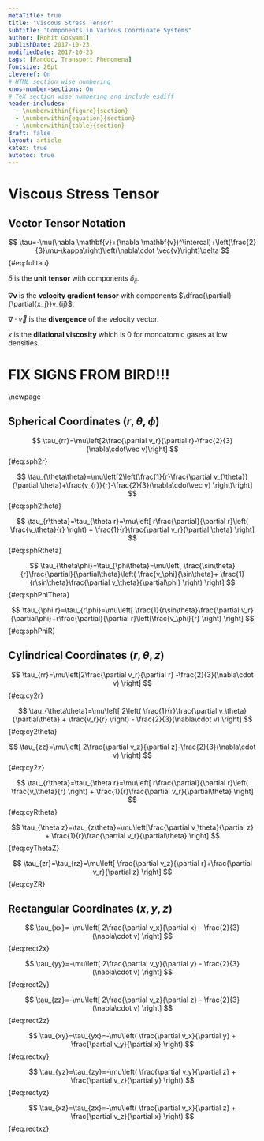 ```yaml
---
metaTitle: true
title: "Viscous Stress Tensor"
subtitle: "Components in Various Coordinate Systems"
author: [Rohit Goswami]
publishDate: 2017-10-23
modifiedDate: 2017-10-23
tags: [Pandoc, Transport Phenomena]
fontsize: 20pt
cleveref: On
# HTML section wise numbering
xnos-number-sections: On
# TeX section wise numbering and include esdiff
header-includes:
  - \numberwithin{figure}{section}
  - \numberwithin{equation}{section}
  - \numberwithin{table}{section}
draft: false
layout: article
katex: true
autotoc: true
---
```


# Viscous Stress Tensor

## Vector Tensor Notation

$$ \tau=-\mu(\nabla \mathbf{v}+(\nabla \mathbf{v})^\intercal)+\left(\frac{2}{3}\mu-\kappa\right)\left(\nabla\cdot \vec{v}\right)\delta $$ {#eq:fulltau}

$\delta$ is the **unit tensor** with components $\delta_{ij}$.

$\nabla \mathbf{v}$ is the **velocity gradient tensor** with components $\dfrac{\partial}{\partial{x_j}}v_{ij}$.

$\nabla\cdot\vec v$ is the **divergence** of the velocity vector.

$\kappa$ is the **dilational viscosity** which is $0$ for monoatomic gases at low densities.

# FIX SIGNS FROM BIRD!!!

\newpage

## Spherical Coordinates $(r,\theta,\phi)$

$$ \tau_{rr}=\mu\left[2\frac{\partial v_r}{\partial r}-\frac{2}{3}(\nabla\cdot\vec v)\right] $$ {#eq:sph2r}

$$ \tau_{\theta\theta}=\mu\left[2\left(\frac{1}{r}\frac{\partial v_{\theta}}{\partial \theta}+\frac{v_{r}}{r}-\frac{2}{3}(\nabla\cdot\vec v) \right)\right] $$ {#eq:sph2theta}

$$ \tau_{r\theta}=\tau_{\theta r}=\mu\left[ r\frac{\partial}{\partial r}\left( \frac{v_\theta}{r} \right) + \frac{1}{r}\frac{\partial v_r}{\partial \theta} \right] $$ {#eq:sphRtheta}

$$ \tau_{\theta\phi}=\tau_{\phi\theta}=\mu\left[ \frac{\sin\theta}{r}\frac{\partial}{\partial\theta}\left( \frac{v_\phi}{\sin\theta}+ \frac{1}{r\sin\theta}\frac{\partial v_\theta}{\partial\phi} \right) \right] $$ {#eq:sphPhiTheta}

$$ \tau_{\phi r}=\tau_{r\phi}=\mu\left[ \frac{1}{r\sin\theta}\frac{\partial v_r}{\partial\phi}+r\frac{\partial}{\partial r}\left(\frac{v_\phi}{r} \right) \right] $$ {#eq:sphPhiR}

## Cylindrical Coordinates $(r,\theta,z)$

$$ \tau_{rr}=\mu\left[2\frac{\partial v_r}{\partial r} -\frac{2}{3}(\nabla\cdot v) \right] $$ {#eq:cy2r}

$$ \tau_{\theta\theta}=\mu\left[ 2\left( \frac{1}{r}\frac{\partial v_\theta}{\partial\theta} + \frac{v_r}{r} \right) - \frac{2}{3}(\nabla\cdot v) \right] $$ {#eq:cy2theta}

$$ \tau_{zz}=\mu\left[ 2\frac{\partial v_z}{\partial z}-\frac{2}{3}(\nabla\cdot v) \right] $$ {#eq:cy2z}

$$ \tau_{r\theta}=\tau_{\theta r}=\mu\left[ r\frac{\partial}{\partial r}\left( \frac{v_\theta}{r} \right) + \frac{1}{r}\frac{\partial v_r}{\partial\theta} \right] $$ {#eq:cyRtheta}

$$ \tau_{\theta z}=\tau_{z\theta}=\mu\left[\frac{\partial v_\theta}{\partial z} + \frac{1}{r}\frac{\partial v_r}{\partial\theta} \right] $$ {#eq:cyThetaZ}

$$ \tau_{zr}=\tau_{rz}=\mu\left[ \frac{\partial v_z}{\partial r}+\frac{\partial v_r}{\partial z} \right] $$ {#eq:cyZR}

## Rectangular Coordinates $(x,y,z)$

$$ \tau_{xx}=-\mu\left[ 2\frac{\partial v_x}{\partial x} - \frac{2}{3}(\nabla\cdot v) \right] $$ {#eq:rect2x}

$$ \tau_{yy}=-\mu\left[ 2\frac{\partial v_y}{\partial y} - \frac{2}{3}(\nabla\cdot v) \right] $$ {#eq:rect2y}

$$ \tau_{zz}=-\mu\left[ 2\frac{\partial v_z}{\partial z} - \frac{2}{3}(\nabla\cdot v) \right] $$ {#eq:rect2z}

$$ \tau_{xy}=\tau_{yx}=-\mu\left( \frac{\partial v_x}{\partial y} + \frac{\partial v_y}{\partial x} \right) $$ {#eq:rectxy}

$$ \tau_{yz}=\tau_{zy}=-\mu\left( \frac{\partial v_y}{\partial z} + \frac{\partial v_z}{\partial y} \right) $$ {#eq:rectyz}

$$ \tau_{xz}=\tau_{zx}=-\mu\left( \frac{\partial v_x}{\partial z} + \frac{\partial v_z}{\partial x} \right) $$ {#eq:rectxz}
